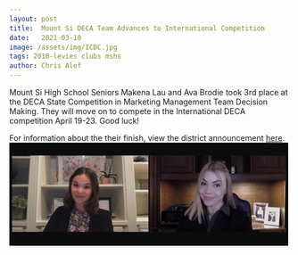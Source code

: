```yaml
---
layout: post
title:  Mount Si DECA Team Advances to International Competition
date:   2021-03-10
image: /assets/img/ICDC.jpg
tags: 2018-levies clubs mshs
author: Chris Alef
---
```

Mount Si High School Seniors Makena Lau and Ava Brodie took 3rd place at the DECA State Competition in Marketing Management Team Decision Making. They will move on to compete in the International DECA competition April 19-23. Good luck!

For information about the their finish, view the district announcement [here](https://www.svsd410.org/site/default.aspx?PageType=3&DomainID=4&ModuleInstanceID=39&ViewID=6446EE88-D30C-497E-9316-3F8874B3E108&RenderLoc=0&FlexDataID=28206&PageID=1).
![Makena Lau and Ava Brodie](/assets/img/ICDC.jpg)
